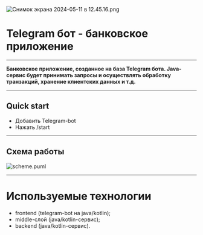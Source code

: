 ![Снимок экрана 2024-05-11 в 12.45.16.png](..%2F..%2F%D0%A1%D0%BD%D0%B8%D0%BC%D0%BE%D0%BA%20%D1%8D%D0%BA%D1%80%D0%B0%D0%BD%D0%B0%202024-05-11%20%D0%B2%2012.45.16.png)
# Telegram бот - банковское приложение
___
**Банковское приложение, созданное на база Telegram бота. Java-сервис будет принимать запросы и осуществлять обработку транзакций, хранение клиентских данных и т.д.**
___
## Quick start
- Добавить Telegram-bot
- Нажать /start
---
## Схема работы
![scheme.puml]()
___
# Используемые технологии
- frontend (telegram-bot на java/kotlin);
- middle-слой (java/kotlin-сервис);
- backend (java/kotlin-сервис).
